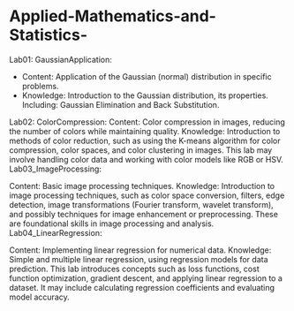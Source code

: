 # Applied-Mathematics-and-Statistics-

Lab01: GaussianApplication:
- Content: Application of the Gaussian (normal) distribution in specific problems.
- Knowledge: Introduction to the Gaussian distribution, its properties. Including: Gaussian Elimination and Back Substitution.

Lab02: ColorCompression:
Content: Color compression in images, reducing the number of colors while maintaining quality.
Knowledge: Introduction to methods of color reduction, such as using the K-means algorithm for color compression, color spaces, and color clustering in images. This lab may involve handling color data and working with color models like RGB or HSV.
Lab03_ImageProcessing:

Content: Basic image processing techniques.
Knowledge: Introduction to image processing techniques, such as color space conversion, filters, edge detection, image transformations (Fourier transform, wavelet transform), and possibly techniques for image enhancement or preprocessing. These are foundational skills in image processing and analysis.
Lab04_LinearRegression:

Content: Implementing linear regression for numerical data.
Knowledge: Simple and multiple linear regression, using regression models for data prediction. This lab introduces concepts such as loss functions, cost function optimization, gradient descent, and applying linear regression to a dataset. It may include calculating regression coefficients and evaluating model accuracy.
